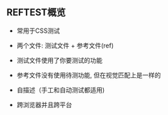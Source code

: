 ## REFTEST概览

* 常用于CSS测试

* 两个文件: 测试文件 + 参考文件(ref)

* 测试文件使用了你要测试的功能

* 参考文件没有使用待测功能, 但在视觉匹配上是一样的

* 自描述（手工和自动测试都适用)

* 跨浏览器并且跨平台
